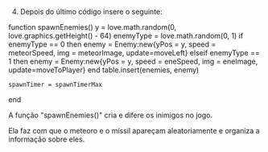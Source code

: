 
4. Depois do último código insere o seguinte:

function spawnEnemies()
    y = love.math.random(0, love.graphics.getHeight() - 64)
    enemyType = love.math.random(0, 1)
    if enemyType == 0 then
      enemy = Enemy:new{yPos = y, speed = meteorSpeed, img = meteorImage, update=moveLeft}
    elseif enemyType == 1 then
      enemy = Enemy:new{yPos = y, speed = eneSpeed, img = eneImage, update=moveToPlayer}
    end
    table.insert(enemies, enemy)
  
    spawnTimer = spawnTimerMax
  end

A função "spawnEnemies()" cria e difere os inimigos no jogo. 

Ela faz com que o meteoro e o míssil apareçam aleatoriamente e organiza a informação sobre eles.

